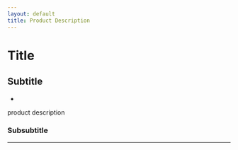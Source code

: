 ```yaml
---
layout: default
title: Product Description
---
```


# Title

## Subtitle

- [](/MDR_Guideline//md_sites/)

product description
### Subsubtitle


---


